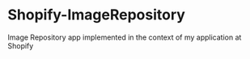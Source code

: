# Shopify-ImageRepository
Image Repository app implemented in the context of my application at Shopify
